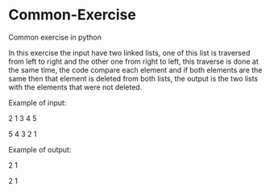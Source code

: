 # Common-Exercise
Common exercise in python

In this exercise the input have two linked lists, one of this list is traversed from left to right and the other one from right to left, this traverse is done at the same time, the code compare each element and if both elements are the same then that element is deleted from both lists, the output is the two lists with the elements that were not deleted.

Example of input:

2 1 3 4 5

5 4 3 2 1

Example of output:

2 1

2 1
